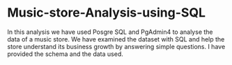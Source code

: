 # Music-store-Analysis-using-SQL
In this analysis we have used Posgre SQL and PgAdmin4 to analyse the data of a music store.
We have examined the dataset with SQL and help the store understand its business growth by answering simple questions.
I have provided the schema and the data used.


